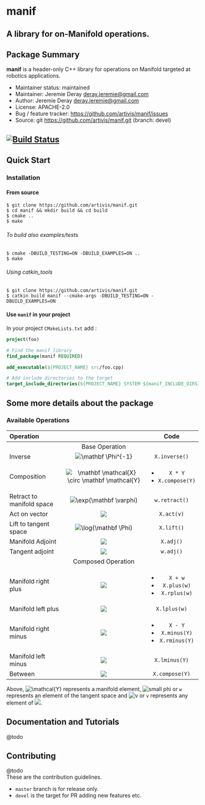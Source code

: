
# manif
## A library for on-Manifold operations.

## Package Summary
**manif** is a header-only C++ library for operations on Manifold targeted at robotics applications.


- Maintainer status: maintained
- Maintainer: Jeremie Deray <deray.jeremie@gmail.com>
- Author: Jeremie Deray <deray.jeremie@gmail.com>
- License: APACHE-2.0
- Bug / feature tracker: https://github.com/artivis/manif/issues
- Source: git https://github.com/artivis/manif.git (branch: devel)

[![Build Status](https://travis-ci.com/artivis/manif.svg?branch=devel)](https://travis-ci.com/artivis/manif)
---

## Quick Start

### Installation
<!--
#### Binaries
```terminal
$ apt-get install ros-indigo-my-package
```
-->
#### From source
```terminal
$ git clone https://github.com/artivis/manif.git
$ cd manif && mkdir build && cd build
$ cmake ..
$ make
```
###### To build also examples/tests
```terminal
$ cmake -DBUILD_TESTING=ON -DBUILD_EXAMPLES=ON ..
$ make
```
###### Using catkin_tools
```terminal
$ git clone https://github.com/artivis/manif.git
$ catkin build manif --cmake-args -DBUILD_TESTING=ON -DBUILD_EXAMPLES=ON
```

#### Use `manif` in your project
In your project `CMakeLists.txt` add :
```cmake
project(foo)

# Find the manif library
find_package(manif REQUIRED)

add_executable(${PROJECT_NAME} src/foo.cpp)

# Add include directories to the target
target_include_directories(${PROJECT_NAME} SYSTEM ${manif_INCLUDE_DIRS})
```

## Some more details about the package

### Available Operations

| Operation  |       | Code |
| :---       |   :---:   | :---: |
|       |   Base Operation   |  |
| Inverse | <img src="https://latex.codecogs.com/png.latex?\mathbf&space;\mathcal{X}^{-1}" title="\mathbf \Phi^{-1}" /> | `X.inverse()` |
| Composition | <img src="https://latex.codecogs.com/png.latex?\mathbf&space;\mathcal{X}&space;\circ&space;\mathbf&space;\mathcal{Y}" title="\mathbf \mathcal{X} \circ \mathbf \mathcal{Y}" /> | <ul class="list-unstyled"><li>`X * Y`</li><li>`X.compose(Y)`</li></ul> |
| Retract to manifold space | <img src="https://latex.codecogs.com/png.latex?\exp(\mathbf\varphi)" title="\exp(\mathbf \varphi)" /> | `w.retract()` |
| Act on vector | <img src="https://latex.codecogs.com/png.latex?\mathbf\mathcal{X}\circ\mathbf v"/> | `X.act(v)` |
| Lift to tangent space | <img src="https://latex.codecogs.com/png.latex?\log(\mathbf&space;\mathcal{X})" title="\log(\mathbf \Phi)" /> | `X.lift()` |
| Manifold Adjoint | <img src="https://latex.codecogs.com/png.latex?Adj(\mathbf&space;\mathcal{X})" /> | `X.adj()` |
| Tangent adjoint | <img src="https://latex.codecogs.com/png.latex?adj(\mathbf&space;\varphi)" /> | `w.adj()` |
|       |   Composed Operation   |  |
| Manifold right plus | <img src="https://latex.codecogs.com/png.latex?\mathbf\mathcal{X}\oplus\mathbf\varphi=\mathbf\mathcal{X}\circ\exp(\mathbf\varphi)" /> | <ul class="list-unstyled"><li>`X + w`</li><li>`X.plus(w)`</li><li>`X.rplus(w)`</li></ul> |
| Manifold left plus | <img src="https://latex.codecogs.com/png.latex?\mathbf\mathcal{X}\oplus\mathbf\varphi=\exp(\mathbf\varphi)\circ\mathbf\mathcal{X}" /> | `X.lplus(w)` |
| Manifold right minus | <img src="https://latex.codecogs.com/png.latex?\mathbf\mathcal{X}\ominus\mathbf\mathcal{Y}=\log(\mathbf\mathcal{Y}^{-1}\circ\mathbf\mathcal{X})"  /> | <ul class="list-unstyled"><li>`X - Y`</li><li>`X.minus(Y)`</li><li>`X.rminus(Y)`</li></ul> |
| Manifold left minus | <img src="https://latex.codecogs.com/png.latex?\mathbf\mathcal{X}\ominus\mathbf\mathcal{Y}=\log(\mathbf\mathcal{X}\circ\mathbf\mathcal{Y}^{-1})"  /> | `X.lminus(Y)` |
| Between | <img src="https://latex.codecogs.com/png.latex?\mathbf\mathcal{X}^{-1}\circ\mathbf\mathcal{Y}"/> | `X.compose(Y)` |

Above, <img src="https://latex.codecogs.com/png.latex?\mathbf\mathcal{X},\mathbf\mathcal{Y}" alt="\mathcal{Y}" /> represents a manifold element, <img src="https://latex.codecogs.com/png.latex?\mathbf\varphi" alt="small phi" />  or `w` represents an element of the tangent space and <img src="https://latex.codecogs.com/png.latex?\mathbf{v}" alt="v" /> or `v` represents any element of <img src="https://latex.codecogs.com/png.latex?\mathbb{R}^n" />.

## Documentation and Tutorials
@todo
<!--Some documentation that may point to a [wiki-page](https://github.com/artivis/manif/wiki/blablapage).  
Although I like packages using [readthedocs](https://readthedocs.org/) and [codedocs](https://codedocs.xyz/).-->

## Contributing
@todo  
These are the contribution guidelines.
- `master` branch is for release only.
- `devel` is the target for PR adding new features etc.

<!--## Credits
I wanna thanks my European project-->
